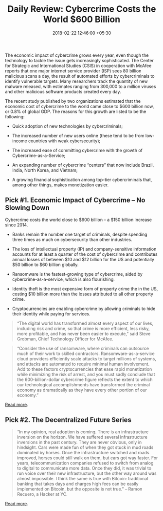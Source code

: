 ﻿---
title: 'Daily Review: Cybercrime Costs the World $600 Billion'
date: 2018-02-22 12:46:00 +05:30
tags:
- cybersecurity
- blockchain
Image: "/uploads/cyberhacks.jpg"
Description: The loss of IP and company-sensitive information accounts for at least
  a quarter of the cost of cybercrime and contributes annual losses of $10-$12 billion
  for the US, and potentially $50-$60 billion globally.
Person: Elena Mesropyan
category:
- Authentication & Security
- Blockchain
Companies:
- McAfee
- YC
Markets:
- North America
- LatAm
- US
- Europe
- Asia
Is Featured: true
---

The economic impact of cybercrime grows every year, even though the technology to tackle the issue gets increasingly sophisticated. The Center for Strategic and International Studies (CSIS) in cooperation with McAfee reports that one major internet service provider (ISP) sees 80 billion malicious scans a day, the result of automated efforts by cybercriminals to identify vulnerable targets. Many researchers track the quantity of new malware released, with estimates ranging from 300,000 to a million viruses and other malicious software products created every day.

The recent study published by two organizations estimated that the economic cost of cybercrime to the world came close to $600 billion now, or 0.8% of global GDP. The reasons for this growth are listed to be the following:

* Quick adoption of new technologies by cybercriminals;

* The increased number of new users online (these tend to be from low-income countries with weak cybersecurity);

* The increased ease of committing cybercrime with the growth of Cybercrime-as-a-Service;

* An expanding number of cybercrime “centers” that now include Brazil, India, North Korea, and Vietnam;

* A growing financial sophistication among top-tier cybercriminals that, among other things, makes monetization easier.

## Pick #1. Economic Impact of Cybercrime – No Slowing Down

Cybercrime costs the world close to $600 billion – a $150 billion increase since 2014.

* Banks remain the number one target of criminals, despite spending three times as much on cybersecurity than other industries.

* The loss of intellectual property (IP) and company-sensitive information accounts for at least a quarter of the cost of cybercrime and contributes annual losses of between $10 and $12 billion for the US and potentially $50 billion to $60 billion globally.

* Ransomware is the fastest-growing type of cybercrime, aided by cybercrime-as-a-service, which is also flourishing.

* Identity theft is the most expensive form of property crime the in the US, costing $10 billion more than the losses attributed to all other property crime.

* Cryptocurrencies are enabling cybercrime by allowing criminals to hide their identity while paying for services.

> “The digital world has transformed almost every aspect of our lives, including risk and crime, so that crime is more efficient, less risky, more profitable, and has never been easier to execute,” said Steve Grobman, Chief Technology Officer for McAfee.

> “Consider the use of ransomware, where criminals can outsource much of their work to skilled contractors. Ransomware-as-a-service cloud providers efficiently scale attacks to target millions of systems, and attacks are automated to require minimal human involvement. Add to these factors cryptocurrencies that ease rapid monetization while minimizing the risk of arrest, and you must sadly conclude that the 600-billion-dollar cybercrime figure reflects the extent to which our technological accomplishments have transformed the criminal economy as dramatically as they have every other portion of our economy.”

[Read more](https://www.mcafee.com/us/resources/reports/restricted/economic-impact-cybercrime.pdf).

## Pick #2. The Decentralized Future Series

> “In my opinion, real adoption is coming. There is an infrastructure inversion on the horizon. We have suffered several infrastructure inversions in the past century. They are never obvious, only in hindsight. Cars were made fun of when they got stuck in mud roads dominated by horses. Once the infrastructure switched and roads improved, horses could still walk on them, but cars got way faster. For years, telecommunication companies refused to switch from analog to digital to communicate more data. Once they did, it was trivial to run voice over their new infrastructure, but the other way around was almost impossible. I think the same is true with Bitcoin: traditional banking that takes days and charges high fees can be easily implemented on Bitcoin, but the opposite is not true.” – Ramon Recuero, a Hacker at YC.

[Read more](https://blog.ycombinator.com/the-decentralized-future-series/).
